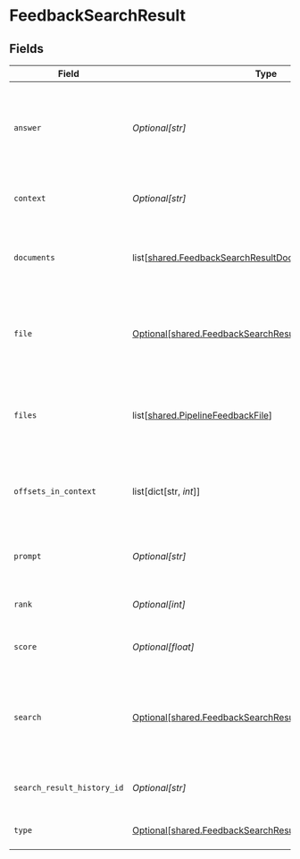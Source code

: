 # FeedbackSearchResult


## Fields

| Field                                                                                                                            | Type                                                                                                                             | Required                                                                                                                         | Description                                                                                                                      |
| -------------------------------------------------------------------------------------------------------------------------------- | -------------------------------------------------------------------------------------------------------------------------------- | -------------------------------------------------------------------------------------------------------------------------------- | -------------------------------------------------------------------------------------------------------------------------------- |
| `answer`                                                                                                                         | *Optional[str]*                                                                                                                  | :heavy_minus_sign:                                                                                                               | Shows the query answer. This is only returned for question answering pipelines.                                                  |
| `context`                                                                                                                        | *Optional[str]*                                                                                                                  | :heavy_minus_sign:                                                                                                               | Shows the context of the search result.                                                                                          |
| `documents`                                                                                                                      | list[[shared.FeedbackSearchResultDocuments](undefined/models/shared/feedbacksearchresultdocuments.md)]                           | :heavy_check_mark:                                                                                                               | Shows the documents which contain the search results.                                                                            |
| `file`                                                                                                                           | [Optional[shared.FeedbackSearchResultPipelineFeedbackFile]](undefined/models/shared/feedbacksearchresultpipelinefeedbackfile.md) | :heavy_check_mark:                                                                                                               | Shows information about the file which contains the search result.                                                               |
| `files`                                                                                                                          | list[[shared.PipelineFeedbackFile](undefined/models/shared/pipelinefeedbackfile.md)]                                             | :heavy_check_mark:                                                                                                               | Shows information about the files which contain the search results.                                                              |
| `offsets_in_context`                                                                                                             | list[dict[str, *int*]]                                                                                                           | :heavy_minus_sign:                                                                                                               | Specifies the offset of the answer within the context.                                                                           |
| `prompt`                                                                                                                         | *Optional[str]*                                                                                                                  | :heavy_minus_sign:                                                                                                               | The prompt that was used to generate the result.                                                                                 |
| `rank`                                                                                                                           | *Optional[int]*                                                                                                                  | :heavy_minus_sign:                                                                                                               | Shows the rank of the prediction.                                                                                                |
| `score`                                                                                                                          | *Optional[float]*                                                                                                                | :heavy_minus_sign:                                                                                                               | Shows the relevance score of the prediction.                                                                                     |
| `search`                                                                                                                         | [Optional[shared.FeedbackSearchResultFeedbackSearchQuery]](undefined/models/shared/feedbacksearchresultfeedbacksearchquery.md)   | :heavy_check_mark:                                                                                                               | Shows information about the search query which returned this result.                                                             |
| `search_result_history_id`                                                                                                       | *Optional[str]*                                                                                                                  | :heavy_check_mark:                                                                                                               | Unique identifier of this search result                                                                                          |
| `type`                                                                                                                           | [Optional[shared.FeedbackSearchResultSearchType]](undefined/models/shared/feedbacksearchresultsearchtype.md)                     | :heavy_check_mark:                                                                                                               | Shows the type of the prediction.                                                                                                |